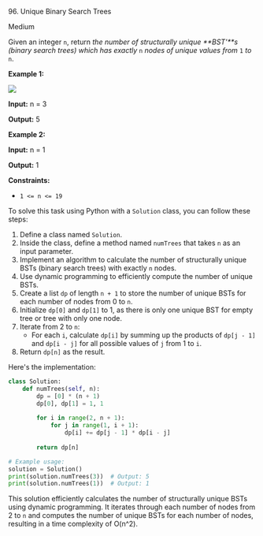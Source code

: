 96\. Unique Binary Search Trees

Medium

Given an integer `n`, return _the number of structurally unique **BST'**s (binary search trees) which has exactly_ `n` _nodes of unique values from_ `1` _to_ `n`.

**Example 1:**

![](https://assets.leetcode.com/uploads/2021/01/18/uniquebstn3.jpg)

**Input:** n = 3

**Output:** 5 

**Example 2:**

**Input:** n = 1

**Output:** 1 

**Constraints:**

*   `1 <= n <= 19`

To solve this task using Python with a `Solution` class, you can follow these steps:

1. Define a class named `Solution`.
2. Inside the class, define a method named `numTrees` that takes `n` as an input parameter.
3. Implement an algorithm to calculate the number of structurally unique BSTs (binary search trees) with exactly `n` nodes.
4. Use dynamic programming to efficiently compute the number of unique BSTs.
5. Create a list `dp` of length `n + 1` to store the number of unique BSTs for each number of nodes from 0 to `n`.
6. Initialize `dp[0]` and `dp[1]` to 1, as there is only one unique BST for empty tree or tree with only one node.
7. Iterate from 2 to `n`:
    - For each `i`, calculate `dp[i]` by summing up the products of `dp[j - 1]` and `dp[i - j]` for all possible values of `j` from 1 to `i`.
8. Return `dp[n]` as the result.

Here's the implementation:

```python
class Solution:
    def numTrees(self, n):
        dp = [0] * (n + 1)
        dp[0], dp[1] = 1, 1
        
        for i in range(2, n + 1):
            for j in range(1, i + 1):
                dp[i] += dp[j - 1] * dp[i - j]
        
        return dp[n]

# Example usage:
solution = Solution()
print(solution.numTrees(3))  # Output: 5
print(solution.numTrees(1))  # Output: 1
```

This solution efficiently calculates the number of structurally unique BSTs using dynamic programming. It iterates through each number of nodes from 2 to `n` and computes the number of unique BSTs for each number of nodes, resulting in a time complexity of O(n^2).